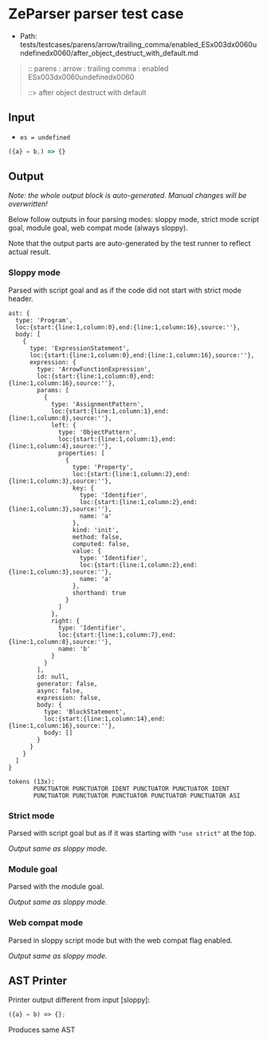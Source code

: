 # ZeParser parser test case

- Path: tests/testcases/parens/arrow/trailing_comma/enabled_ESx003dx0060undefinedx0060/after_object_destruct_with_default.md

> :: parens : arrow : trailing comma : enabled ESx003dx0060undefinedx0060
>
> ::> after object destruct with default

## Input

- `es = undefined`

`````js
({a} = b,) => {}
`````

## Output

_Note: the whole output block is auto-generated. Manual changes will be overwritten!_

Below follow outputs in four parsing modes: sloppy mode, strict mode script goal, module goal, web compat mode (always sloppy).

Note that the output parts are auto-generated by the test runner to reflect actual result.

### Sloppy mode

Parsed with script goal and as if the code did not start with strict mode header.

`````
ast: {
  type: 'Program',
  loc:{start:{line:1,column:0},end:{line:1,column:16},source:''},
  body: [
    {
      type: 'ExpressionStatement',
      loc:{start:{line:1,column:0},end:{line:1,column:16},source:''},
      expression: {
        type: 'ArrowFunctionExpression',
        loc:{start:{line:1,column:0},end:{line:1,column:16},source:''},
        params: [
          {
            type: 'AssignmentPattern',
            loc:{start:{line:1,column:1},end:{line:1,column:8},source:''},
            left: {
              type: 'ObjectPattern',
              loc:{start:{line:1,column:1},end:{line:1,column:4},source:''},
              properties: [
                {
                  type: 'Property',
                  loc:{start:{line:1,column:2},end:{line:1,column:3},source:''},
                  key: {
                    type: 'Identifier',
                    loc:{start:{line:1,column:2},end:{line:1,column:3},source:''},
                    name: 'a'
                  },
                  kind: 'init',
                  method: false,
                  computed: false,
                  value: {
                    type: 'Identifier',
                    loc:{start:{line:1,column:2},end:{line:1,column:3},source:''},
                    name: 'a'
                  },
                  shorthand: true
                }
              ]
            },
            right: {
              type: 'Identifier',
              loc:{start:{line:1,column:7},end:{line:1,column:8},source:''},
              name: 'b'
            }
          }
        ],
        id: null,
        generator: false,
        async: false,
        expression: false,
        body: {
          type: 'BlockStatement',
          loc:{start:{line:1,column:14},end:{line:1,column:16},source:''},
          body: []
        }
      }
    }
  ]
}

tokens (13x):
       PUNCTUATOR PUNCTUATOR IDENT PUNCTUATOR PUNCTUATOR IDENT
       PUNCTUATOR PUNCTUATOR PUNCTUATOR PUNCTUATOR PUNCTUATOR ASI
`````

### Strict mode

Parsed with script goal but as if it was starting with `"use strict"` at the top.

_Output same as sloppy mode._

### Module goal

Parsed with the module goal.

_Output same as sloppy mode._

### Web compat mode

Parsed in sloppy script mode but with the web compat flag enabled.

_Output same as sloppy mode._

## AST Printer

Printer output different from input [sloppy]:

````js
({a} = b) => {};
````

Produces same AST
